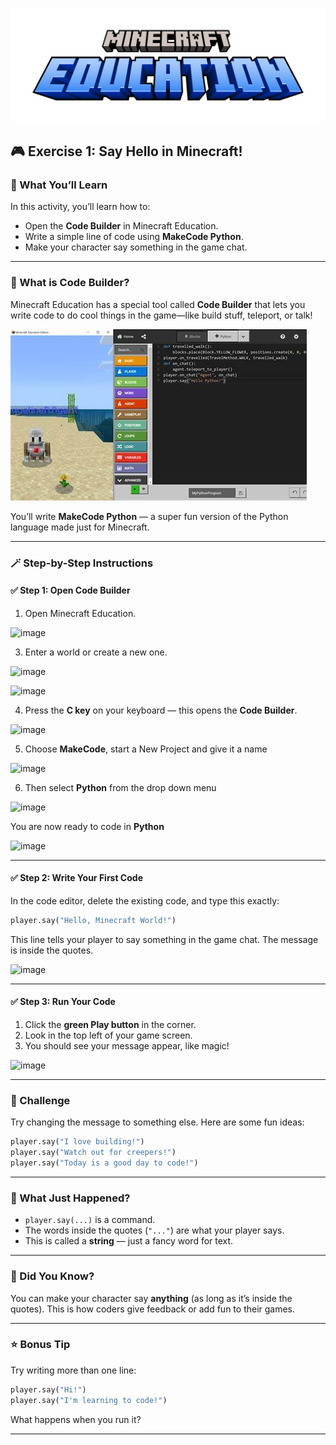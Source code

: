 ![Minecraft Education Logo](images/education-minecraft-logo.png)

## 🎮 Exercise 1: Say Hello in Minecraft!

### 👋 What You’ll Learn

In this activity, you’ll learn how to:

* Open the **Code Builder** in Minecraft Education.
* Write a simple line of code using **MakeCode Python**.
* Make your character say something in the game chat.

---

### 🧠 What is Code Builder?

Minecraft Education has a special tool called **Code Builder** that lets you write code to do cool things in the game—like build stuff, teleport, or talk!

![Code Builder Window](images/Code_builder_window_1.jpeg)

You’ll write **MakeCode Python** — a super fun version of the Python language made just for Minecraft.

---

### 🪄 Step-by-Step Instructions

#### ✅ Step 1: Open Code Builder

1. Open Minecraft Education.

![image](https://github.com/user-attachments/assets/59fc8672-fc24-4f37-bfff-910ec5b6189e)

3. Enter a world or create a new one.

![image](https://github.com/user-attachments/assets/97b35ec5-e0fe-4fd6-a02b-f80fce5a6c0d)

![image](https://github.com/user-attachments/assets/e794f98e-dcab-41cf-b55c-4e4f35c2bd33)

4. Press the **C key** on your keyboard — this opens the **Code Builder**.

![image](https://github.com/user-attachments/assets/cb024903-3e1b-4085-b7bc-b75426502142)

5. Choose **MakeCode**, start a New Project and give it a name

![image](https://github.com/user-attachments/assets/24c5d07f-981a-4ea9-8bd1-81566da01f87)

6. Then select **Python** from the drop down menu

![image](https://github.com/user-attachments/assets/21308bf7-3c70-4234-895f-b0cc97810b71)

You are now ready to code in **Python**

![image](https://github.com/user-attachments/assets/1ebf3ef4-3f0f-48d5-8507-aaab4bc093ed)

---

#### ✅ Step 2: Write Your First Code

In the code editor, delete the existing code, and type this exactly:

```python
player.say("Hello, Minecraft World!")
```

This line tells your player to say something in the game chat. The message is inside the quotes.

![image](https://github.com/user-attachments/assets/f0878a86-3d0e-48e1-ba7c-0503ec69e828)

---

#### ✅ Step 3: Run Your Code

1. Click the **green Play button** in the corner.
2. Look in the top left of your game screen.
3. You should see your message appear, like magic!

![image](https://github.com/user-attachments/assets/13bf9158-d3b4-47c6-a62f-ff33954cc3d5)

---

### 🧩 Challenge

Try changing the message to something else. Here are some fun ideas:

```python
player.say("I love building!")
player.say("Watch out for creepers!")
player.say("Today is a good day to code!")
```

---

### 📝 What Just Happened?

* `player.say(...)` is a command.
* The words inside the quotes (`"..."`) are what your player says.
* This is called a **string** — just a fancy word for text.

---

### 🧠 Did You Know?

You can make your character say **anything** (as long as it’s inside the quotes). This is how coders give feedback or add fun to their games.

---

### ⭐ Bonus Tip

Try writing more than one line:

```python
player.say("Hi!")
player.say("I'm learning to code!")
```

What happens when you run it?

---
